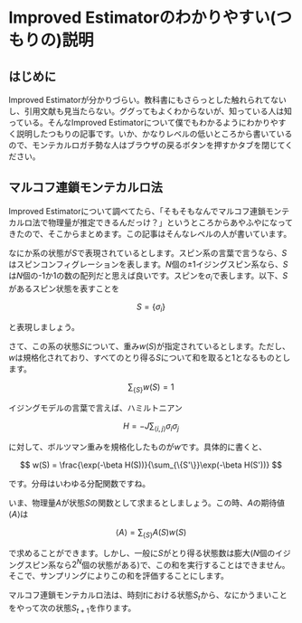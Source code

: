 # Improved Estimatorのわかりやすい(つもりの)説明

## はじめに

Improved Estimatorが分かりづらい。教科書にもさらっとした触れられてないし、引用文献も見当たらない。ググってもよくわからないが、知っている人は知っている。そんなImproved Estimatorについて僕でもわかるようにわかりやすく説明したつもりの記事です。いか、かなりレベルの低いところから書いているので、モンテカルロガチ勢な人はブラウザの戻るボタンを押すかタブを閉じてください。

## マルコフ連鎖モンテカルロ法

Improved Estimatorについて調べてたら、「そもそもなんでマルコフ連鎖モンテカルロ法で物理量が推定できるんだっけ？」というところからあやふやになってきたので、そこからまとめます。この記事はそんなレベルの人が書いています。

なにか系の状態が$S$で表現されているとします。スピン系の言葉で言うなら、$S$はスピンコンフィグレーションを表します。$N$個の$\pm 1$イジングスピン系なら、$S$は$N$個の-1か1の数の配列だと思えば良いです。スピンを$\sigma_i$で表します。以下、$S$があるスピン状態を表すことを

$$
S = \left\{ \sigma_i \right\}
$$

と表現しましょう。

さて、この系の状態$S$について、重み$w(S)$が指定されているとします。ただし、$w$は規格化されており、すべてのとり得る$S$について和を取ると$1$となるものとします。

$$
\sum_{\{S\}} w(S) = 1
$$

イジングモデルの言葉で言えば、ハミルトニアン

$$
H = -J \sum_{\left< i,j \right>} \sigma_i \sigma_j
$$

に対して、ボルツマン重みを規格化したものが$w$です。具体的に書くと、

$$
w(S) = \frac{\exp(-\beta H(S))}{\sum_{\{S'\}}\exp(-\beta H(S'))}
$$

です。分母はいわゆる分配関数ですね。

いま、物理量$A$が状態$S$の関数として求まるとしましょう。この時、$A$の期待値$\left< A\right>$は

$$
\left< A\right> = \sum_{\left\{S\right\}} A(S)w(S)
$$

で求めることができます。しかし、一般に$S$がとり得る状態数は膨大($N$個のイジングスピン系なら$2^N$個の状態がある)で、この和を実行することはできません。そこで、サンプリングによりこの和を評価することにします。

マルコフ連鎖モンテカルロ法は、時刻$t$における状態$S_t$から、なにかうまいことをやって次の状態$S_{t+1}$を作ります。
